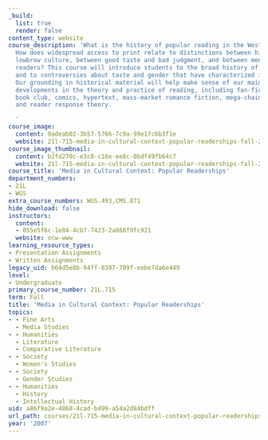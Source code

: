 ```yaml
---
_build:
  list: true
  render: false
content_type: website
course_description: 'What is the history of popular reading in the Western world?
  How does widespread access to print relate to distinctions between highbrow and
  lowbrow culture, between good taste and bad judgment, and between men and women
  readers? This course will introduce students to the broad history of popular reading
  and to controversies about taste and gender that have characterized its development.
  Our grounding in historical material will help make sense of our main focus: recent
  developments in the theory and practice of reading, including fan-fiction, Oprah''s
  book club, comics, hypertext, mass-market romance fiction, mega-chain bookstores,
  and reader response theory.

  '
course_image:
  content: 9adeab02-3b57-5766-7c9a-99e1fc6b3f1e
  website: 21l-715-media-in-cultural-context-popular-readerships-fall-2007
course_image_thumbnail:
  content: b2fd270c-e3c8-c16e-ee8c-0bdf49fb64c7
  website: 21l-715-media-in-cultural-context-popular-readerships-fall-2007
course_title: 'Media in Cultural Context: Popular Readerships'
department_numbers:
- 21L
- WGS
extra_course_numbers: WGS.493,CMS.871
hide_download: false
instructors:
  content:
  - 055e5f6c-1e84-4cb7-7423-2a868f9fc921
  website: ocw-www
learning_resource_types:
- Presentation Assignments
- Written Assignments
legacy_uid: b64d5e8b-94ff-8397-709f-eebe7da6e449
level:
- Undergraduate
primary_course_number: 21L.715
term: Fall
title: 'Media in Cultural Context: Popular Readerships'
topics:
- - Fine Arts
  - Media Studies
- - Humanities
  - Literature
  - Comparative Literature
- - Society
  - Women's Studies
- - Society
  - Gender Studies
- - Humanities
  - History
  - Intellectual History
uid: a86f9a2e-4868-4cad-b499-a54a2d84bdff
url_path: courses/21l-715-media-in-cultural-context-popular-readerships-fall-2007
year: '2007'
---
```

